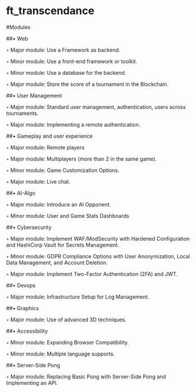 # ft_transcendance


#Modules

##• Web

  ◦ Major module: Use a Framework as backend.
  
  ◦ Minor module: Use a front-end framework or toolkit.
  
  ◦ Minor module: Use a database for the backend.
  
  ◦ Major module: Store the score of a tournament in the Blockchain.

##• User Management

  ◦ Major module: Standard user management, authentication, users across tournaments.

  ◦ Major module: Implementing a remote authentication.

##• Gameplay and user experience

  ◦ Major module: Remote players

  ◦ Major module: Multiplayers (more than 2 in the same game).
  
  ◦ Minor module: Game Customization Options.
  
  ◦ Major module: Live chat.

##• AI-Algo

  ◦ Major module: Introduce an AI Opponent.
  
  ◦ Minor module: User and Game Stats Dashboards
  
##• Cybersecurity

  ◦ Major module: Implement WAF/ModSecurity with Hardened Configuration and HashiCorp Vault for Secrets Management.

  ◦ Minor module: GDPR Compliance Options with User Anonymization, Local Data Management, and Account Deletion.

  ◦ Major module: Implement Two-Factor Authentication (2FA) and JWT.

##• Devops

  ◦ Major module: Infrastructure Setup for Log Management.

##• Graphics

  ◦ Major module: Use of advanced 3D techniques.
  
##• Accessibility
  
  ◦ Minor module: Expanding Browser Compatibility.
  
  ◦ Minor module: Multiple language supports.

##• Server-Side Pong

  ◦ Major module: Replacing Basic Pong with Server-Side Pong and Implementing an API.
  
